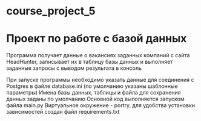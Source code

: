 # course_project_5
# Проект по работе с базой данных

Программа получает данные о вакансиях заданных компаний с сайта HeadHunter, записывает их в таблицу базы данных и выполняет заданные запросы с выводом результата в консоль

При запуске программы необходимо указать данные для соединения с Postgres в файле database.ini (по умолчанию указаны шаблонные параметры)
Имена базы данных, таблицы и файла для сохранения данных заданы по умолчанию
Основной код выполняется запуском файла main.py
Виртуальное окружение - portry, для удобства установки зависимостей создан файл requirements.txt
